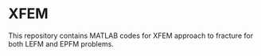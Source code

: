 # XFEM
This repository contains MATLAB codes for XFEM approach to fracture for both LEFM and EPFM problems.
